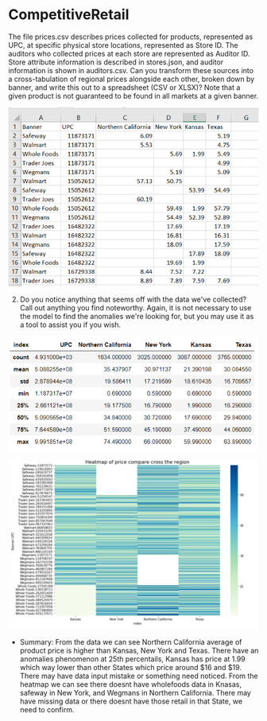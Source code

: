 # CompetitiveRetail
The file prices.csv describes prices collected for products, represented as UPC, at specific
physical store locations, represented as Store ID. The auditors who collected prices at each
store are represented as Auditor ID. Store attribute information is described in stores.json,
and auditor information is shown in auditors.csv. Can you transform these sources into a
cross-tabulation of regional prices alongside each other, broken down by banner, and write
this out to a spreadsheet (CSV or XLSX)? Note that a given product is not guaranteed to
be found in all markets at a given banner.

![output](/img/output.PNG)


2. Do you notice anything that seems off with the data we've collected? Call out anything you
find noteworthy. Again, it is not necessary to use the model to find the anomalies we're
looking for, but you may use it as a tool to assist you if you wish.

![des](/img/describe.PNG)

![heatmap](/img/heatmap.PNG)

* Summary:
From the data we can see Northern California average of product price is higher than Kansas, New York and Texas. 
There have an anomalies phenomenon at 25th percentails, Kansas has price at 1.99 which way lower than other States which price around $16 and $19.
There may have data input mistake or something need noticed.
From the heatmap we can see there doesnt have wholefoods data in Knasas, safeway in New York, and Wegmans in Northern California.
There may have missing data or there doesnt have those retail in that State, we need to confirm.
